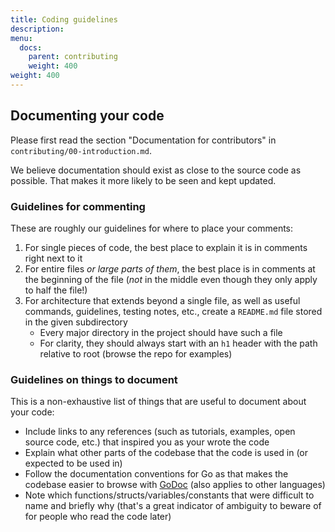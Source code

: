```yaml
---
title: Coding guidelines
description:
menu:
  docs:
    parent: contributing
    weight: 400
weight: 400
---
```


## Documenting your code

Please first read the section "Documentation for contributors" in `contributing/00-introduction.md`.

We believe documentation should exist as close to the source code as possible. That makes it more likely to be seen and kept updated.

### Guidelines for commenting

These are roughly our guidelines for where to place your comments:

1. For single pieces of code, the best place to explain it is in comments right next to it
2. For entire files _or large parts of them_, the best place is in comments at the beginning of the file (_not_ in the middle even though they only apply to half the file!)
3. For architecture that extends beyond a single file, as well as useful commands, guidelines, testing notes, etc., create a `README.md` file stored in the given subdirectory
   - Every major directory in the project should have such a file
   - For clarity, they should always start with an `h1` header with the path relative to root (browse the repo for examples)

### Guidelines on things to document

This is a non-exhaustive list of things that are useful to document about your code:

- Include links to any references (such as tutorials, examples, open source code, etc.) that inspired you as your wrote the code
- Explain what other parts of the codebase that the code is used in (or expected to be used in)
- Follow the documentation conventions for Go as that makes the codebase easier to browse with [GoDoc](https://godoc.org/github.com/beneath-hq/beneath) (also applies to other languages)
- Note which functions/structs/variables/constants that were difficult to name and briefly why (that's a great indicator of ambiguity to beware of for people who read the code later)
